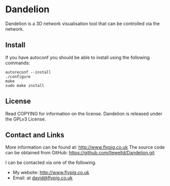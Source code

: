 Dandelion
=========

Dandelion is a 3D network visualisation tool that can be controlled via the network.


Install
-------

If you have autoconf you should be able to install using the following commands:

    autoreconf --install
    ./configure
    make
    sudo make install

License
-------

Read COPYING for information on the license. Dandelion is released under the GPLv3 License.


Contact and Links
-----------------

More information can be found at: http://www.flypig.co.uk
The source code can be obtained from GitHub: https://github.com/llewelld/Dandelion.git

I can be contacted via one of the following.

 * My website: http://www.flypig.co.uk
 * Email: at david@flypig.co.uk

